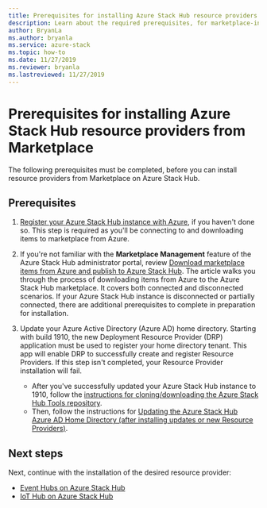 ```yaml
---
title: Prerequisites for installing Azure Stack Hub resource providers from marketplace.
description: Learn about the required prerequisites, for marketplace-installable resource providers on Azure Stack Hub. 
author: BryanLa
ms.author: bryanla
ms.service: azure-stack
ms.topic: how-to
ms.date: 11/27/2019
ms.reviewer: bryanla
ms.lastreviewed: 11/27/2019
---
```


# Prerequisites for installing Azure Stack Hub resource providers from Marketplace

The following prerequisites must be completed, before you can install resource providers from Marketplace on Azure Stack Hub. 

## Prerequisites

1. [Register your Azure Stack Hub instance with Azure](azure-stack-registration.md), if you haven't done so. This step is required as you'll be connecting to and downloading items to marketplace from Azure.

2. If you're not familiar with the **Marketplace Management** feature of the Azure Stack Hub administrator portal, review [Download marketplace items from Azure and publish to Azure Stack Hub](azure-stack-download-azure-marketplace-item.md). The article walks you through the process of downloading items from Azure to the Azure Stack Hub marketplace. It covers both connected and disconnected scenarios. If your Azure Stack Hub instance is disconnected or partially connected, there are additional prerequisites to complete in preparation for installation.

2. Update your Azure Active Directory (Azure AD) home directory. Starting with build 1910, the new Deployment Resource Provider (DRP) application must be used to register your home directory tenant. This app will enable DRP to successfully create and register Resource Providers. If this step isn't completed, your Resource Provider installation will fail. 

   - After you've successfully updated your Azure Stack Hub instance to 1910, follow the [instructions for cloning/downloading the Azure Stack Hub Tools repository](azure-stack-powershell-download.md). 
   - Then, follow the instructions for [Updating the Azure Stack Hub Azure AD Home Directory (after installing updates or new Resource Providers)](https://github.com/Azure/AzureStack-Tools/tree/master/Identity#updating-the-azure-stack-aad-home-directory-after-installing-updates-or-new-resource-providers). 

## Next steps

Next, continue with the installation of the desired resource provider:

- [Event Hubs on Azure Stack Hub](event-hubs-rp-overview.md)
- [IoT Hub on Azure Stack Hub](event-hubs-rp-overview.md)
